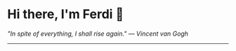 <h1>Hi there, I'm Ferdi 👋</h1>

<p><em>
  "In spite of everything, I shall rise again." — Vincent van Gogh
</em></p>

---
